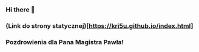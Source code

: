 ### Hi there 👋

### (Link do strony statycznej)[https://kri5u.github.io/index.html]

### Pozdrowienia dla Pana Magistra Pawła!

<!--
**Kri5u/Kri5u** is a ✨ _special_ ✨ repository because its `README.md` (this file) appears on your GitHub profile.

Here are some ideas to get you started:

- 🔭 I’m currently working on ...
- 🌱 I’m currently learning ...
- 👯 I’m looking to collaborate on ...
- 🤔 I’m looking for help with ...
- 💬 Ask me about ...
- 📫 How to reach me: ...
- 😄 Pronouns: ...
- ⚡ Fun fact: ...
-->
